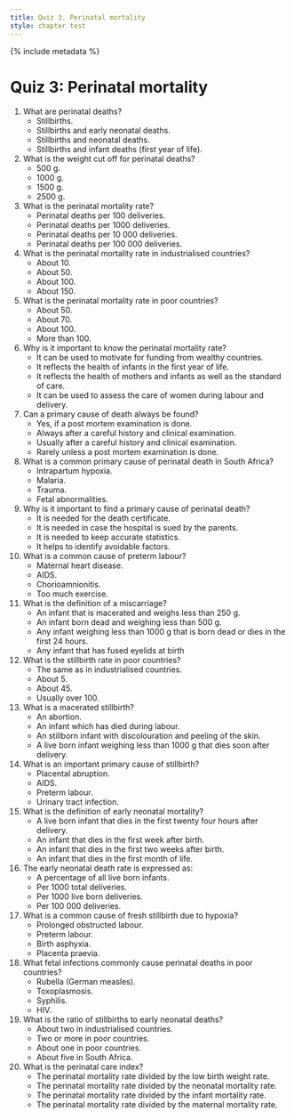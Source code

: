 ```yaml
---
title: Quiz 3. Perinatal mortality
style: chapter test
---
```


{% include metadata %}

# Quiz 3: Perinatal mortality

1.	What are perinatal deaths?
	-	Stillbirths.
	+	Stillbirths and early neonatal deaths.
	-	Stillbirths and neonatal deaths.
	-	Stillbirths and infant deaths (first year of life).
2.	What is the weight cut off for perinatal deaths?
	+	500 g.
	-	1000 g.
	-	1500 g.
	-	2500 g.
3.	What is the perinatal mortality rate?
	-	Perinatal deaths per 100 deliveries.
	+	Perinatal deaths per 1000 deliveries.
	-	Perinatal deaths per 10 000 deliveries.
	-	Perinatal deaths per 100 000 deliveries.
4.	What is the perinatal mortality rate in industrialised countries?
	+	About 10.
	-	About 50.
	-	About 100.
	-	About 150.
5.	What is the perinatal mortality rate in poor countries?
	-	About 50.
	+	About 70.
	-	About 100.
	-	More than 100.
6.	Why is it important to know the perinatal mortality rate?
	-	It can be used to motivate for funding from wealthy countries.
	-	It reflects the health of infants in the first year of life.
	+	It reflects the health of mothers and infants as well as the standard of care.
	-	It can be used to assess the care of women during labour and delivery.
7.	Can a primary cause of death always be found?
	-	Yes, if a post mortem examination is done.
	-	Always after a careful history and clinical examination.
	+	Usually after a careful history and clinical examination.
	-	Rarely unless a post mortem examination is done.
8.	What is a common primary cause of perinatal death in South Africa?
	+	Intrapartum hypoxia.
	-	Malaria.
	-	Trauma.
	-	Fetal abnormalities.
9.	Why is it important to find a primary cause of perinatal death?
	-	It is needed for the death certificate.
	-	It is needed in case the hospital is sued by the parents.
	-	It is needed to keep accurate statistics.
	+	It helps to identify avoidable factors.
10.	What is a common cause of preterm labour?
	-	Maternal heart disease.
	-	AIDS.
	+	Chorioamnionitis.
	-	Too much exercise.
11.	What is the definition of a miscarriage?
	-	An infant that is macerated and weighs less than 250 g.
	+	An infant born dead and weighing less than 500 g.
	-	Any infant weighing less than 1000 g that is born dead or dies in the first 24 hours.
	-	Any infant that has fused eyelids at birth
12.	What is the stillbirth rate in poor countries?
	-	The same as in industrialised countries.
	-	About 5.
	+	About 45.
	-	Usually over 100.
13.	What is a macerated stillbirth?
	-	An abortion.
	-	An infant which has died during labour.
	+	An stillborn infant with discolouration and peeling of the skin.
	-	A live born infant weighing less than 1000 g that dies soon after delivery.
14.	What is an important primary cause of stillbirth?
	+	Placental abruption.
	-	AIDS.
	-	Preterm labour.
	-	Urinary tract infection.
15.	What is the definition of early neonatal mortality?
	-	A live born infant that dies in the first twenty four hours after delivery.
	+	An infant that dies in the first week after birth.
	-	An infant that dies in the first two weeks after birth.
	-	An infant that dies in the first month of life.
16.	The early neonatal death rate is expressed as:
	-	A percentage of all live born infants.
	-	Per 1000 total deliveries.
	+	Per 1000 live born deliveries.
	-	Per 100 000 deliveries.
17.	What is a common cause of fresh stillbirth due to hypoxia?
	+	Prolonged obstructed labour.
	-	Preterm labour.
	-	Birth asphyxia.
	-	Placenta praevia.
18.	What fetal infections commonly cause perinatal deaths in poor countries?
	-	Rubella (German measles).
	-	Toxoplasmosis.
	+	Syphilis.
	-	HIV.
19.	What is the ratio of stillbirths to early neonatal deaths?
	-	About two in industrialised countries.
	+	Two or more in poor countries.
	-	About one in poor countries.
	-	About five in South Africa.
20.	What is the perinatal care index?
	+	The perinatal mortality rate divided by the low birth weight rate.
	-	The perinatal mortality rate divided by the neonatal mortality rate.
	-	The perinatal mortality rate divided by the infant mortality rate.
	-	The perinatal mortality rate divided by the maternal mortality rate.
